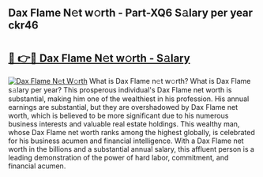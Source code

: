## Dax Flame N𝚎t w𝚘rth - Part-XQ6 S𝚊lary per year ckr46

# <h2><a href="http://gc26lf.nevu.top/?p=Dax+Flame">🔗 👉🔴 Dax Flame N𝚎t w𝚘rth - S𝚊lary</a></h2>

[![Dax Flame N𝚎t W𝚘rth](https://i.imgur.com/Oavwk0R.jpeg)](http://gc26lf.nevu.top/?p=Dax+Flame)
What is Dax Flame n𝚎t w𝚘rth? What is Dax Flame s𝚊lary per year?
This prosperous individual's Dax Flame net worth is substantial, making him one of the wealthiest in his profession. His annual earnings are substantial, but they are overshadowed by Dax Flame net worth, which is believed to be more significant due to his numerous business interests and valuable real estate holdings. This wealthy man, whose Dax Flame net worth ranks among the highest globally, is celebrated for his business acumen and financial intelligence. With a Dax Flame net worth in the billions and a substantial annual salary, this affluent person is a leading demonstration of the power of hard labor, commitment, and financial acumen.
